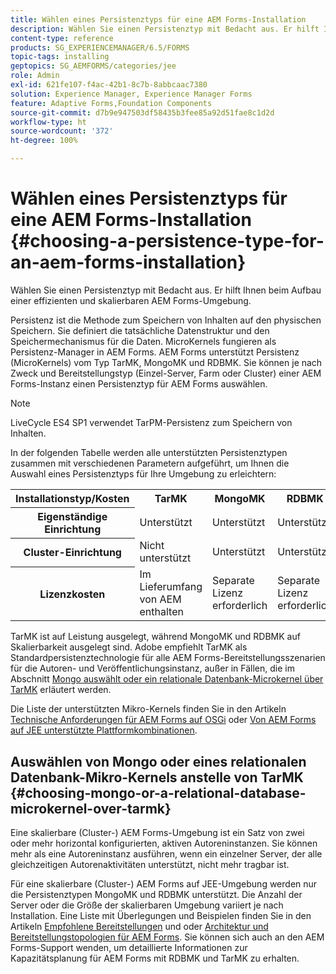 ```yaml
---
title: Wählen eines Persistenztyps für eine AEM Forms-Installation
description: Wählen Sie einen Persistenztyp mit Bedacht aus. Er hilft Ihnen beim Aufbau einer effizienten und skalierbaren AEM Forms-Umgebung.
content-type: reference
products: SG_EXPERIENCEMANAGER/6.5/FORMS
topic-tags: installing
geptopics: SG_AEMFORMS/categories/jee
role: Admin
exl-id: 621fe107-f4ac-42b1-8c7b-8abbcaac7380
solution: Experience Manager, Experience Manager Forms
feature: Adaptive Forms,Foundation Components
source-git-commit: d7b9e947503df58435b3fee85a92d51fae8c1d2d
workflow-type: ht
source-wordcount: '372'
ht-degree: 100%

---
```


# Wählen eines Persistenztyps für eine AEM Forms-Installation {#choosing-a-persistence-type-for-an-aem-forms-installation}

Wählen Sie einen Persistenztyp mit Bedacht aus. Er hilft Ihnen beim Aufbau einer effizienten und skalierbaren AEM Forms-Umgebung.

Persistenz ist die Methode zum Speichern von Inhalten auf den physischen Speichern. Sie definiert die tatsächliche Datenstruktur und den Speichermechanismus für die Daten. MicroKernels fungieren als Persistenz-Manager in AEM Forms. AEM Forms unterstützt Persistenz (MicroKernels) vom Typ TarMK, MongoMK und RDBMK. Sie können je nach Zweck und Bereitstellungstyp (Einzel-Server, Farm oder Cluster) einer AEM Forms-Instanz einen Persistenztyp für AEM Forms auswählen.

>[!NOTE]
>
>LiveCycle ES4 SP1 verwendet TarPM-Persistenz zum Speichern von Inhalten.

In der folgenden Tabelle werden alle unterstützten Persistenztypen zusammen mit verschiedenen Parametern aufgeführt, um Ihnen die Auswahl eines Persistenztyps für Ihre Umgebung zu erleichtern:

<table>
 <tbody>
  <tr>
   <th><strong>Installationstyp/Kosten</strong></th>
   <th><strong>TarMK</strong></th>
   <th><strong>MongoMK</strong></th>
   <th><strong>RDBMK</strong></th>
  </tr>
  <tr>
   <th><strong>Eigenständige Einrichtung</strong></th>
   <td>Unterstützt<br /> </td>
   <td>Unterstützt</td>
   <td>Unterstützt </td>
  </tr>
  <tr>
   <th><strong>Cluster-Einrichtung</strong></th>
   <td>Nicht unterstützt</td>
   <td>Unterstützt</td>
   <td>Unterstützt </td>
  </tr>
  <tr>
   <th><strong>Lizenzkosten</strong></th>
   <td>Im Lieferumfang von AEM enthalten </td>
   <td>Separate Lizenz erforderlich</td>
   <td>Separate Lizenz erforderlich</td>
  </tr>
 </tbody>
</table>

TarMK ist auf Leistung ausgelegt, während MongoMK und RDBMK auf Skalierbarkeit ausgelegt sind. Adobe empfiehlt TarMK als Standardpersistenztechnologie für alle AEM Forms-Bereitstellungsszenarien für die Autoren- und Veröffentlichungsinstanz, außer in Fällen, die im Abschnitt [Mongo auswählt oder ein relationale Datenbank-Microkernel über TarMK](#p-choosing-mongo-or-a-relational-database-microkernel-over-tarmk-p) erläutert werden.

Die Liste der unterstützten Mikro-Kernels finden Sie in den Artikeln [ Technische Anforderungen für AEM Forms auf OSGi](/help/sites-deploying/technical-requirements.md) oder [Von AEM Forms auf JEE unterstützte Plattformkombinationen](/help/forms/using/aem-forms-jee-supported-platforms.md).

## Auswählen von Mongo oder eines relationalen Datenbank-Mikro-Kernels anstelle von TarMK {#choosing-mongo-or-a-relational-database-microkernel-over-tarmk}

Eine skalierbare (Cluster-) AEM Forms-Umgebung ist ein Satz von zwei oder mehr horizontal konfigurierten, aktiven Autoreninstanzen. Sie können mehr als eine Autoreninstanz ausführen, wenn ein einzelner Server, der alle gleichzeitigen Autorenaktivitäten unterstützt, nicht mehr tragbar ist.

Für eine skalierbare (Cluster-) AEM Forms auf JEE-Umgebung werden nur die Persistenztypen MongoMK und RDBMK unterstützt. Die Anzahl der Server oder die Größe der skalierbaren Umgebung variiert je nach Installation. Eine Liste mit Überlegungen und Beispielen finden Sie in den Artikeln [Empfohlene Bereitstellungen](/help/sites-deploying/recommended-deploys.md) und oder [ Architektur und Bereitstellungstopologien für AEM Forms](/help/forms/using/aem-forms-architecture-deployment.md). Sie können sich auch an den AEM Forms-Support wenden, um detaillierte Informationen zur Kapazitätsplanung für AEM Forms mit RDBMK und TarMK zu erhalten.
